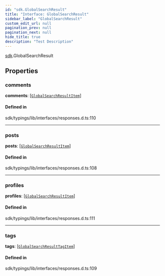 ```yaml
---
id: "sdk.GlobalSearchResult"
title: "Interface: GlobalSearchResult"
sidebar_label: "GlobalSearchResult"
custom_edit_url: null
pagination_prev: null
pagination_next: null
hide_title: true
description: "Test Description"
---
```


[sdk](../namespaces/sdk.md).GlobalSearchResult

## Properties

### comments

 **comments**: [[`GlobalSearchResultItem`](sdk.GlobalSearchResultItem.md)]

#### Defined in

sdk/typings/lib/interfaces/responses.d.ts:110

___

### posts

 **posts**: [[`GlobalSearchResultItem`](sdk.GlobalSearchResultItem.md)]

#### Defined in

sdk/typings/lib/interfaces/responses.d.ts:108

___

### profiles

 **profiles**: [[`GlobalSearchResultItem`](sdk.GlobalSearchResultItem.md)]

#### Defined in

sdk/typings/lib/interfaces/responses.d.ts:111

___

### tags

 **tags**: [[`GlobalSearchResultTagItem`](sdk.GlobalSearchResultTagItem.md)]

#### Defined in

sdk/typings/lib/interfaces/responses.d.ts:109
